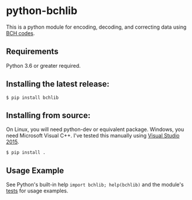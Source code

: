 python-bchlib
=============

This is a python module for encoding, decoding, and correcting data using [BCH codes](https://en.wikipedia.org/wiki/BCH_code).

## Requirements
  Python 3.6 or greater required.

## Installing the latest release:
    $ pip install bchlib

## Installing from source:
  On Linux, you will need python-dev or equivalent package.  Windows, you need Microsoft Visual C++.  I've tested this manually using [Visual Studio 2015](https://stackoverflow.com/a/44290942/6844002).

    $ pip install .

## Usage Example

  See Python's built-in help `import bchlib; help(bchlib)` and the module's [tests](tests) for usage examples.

